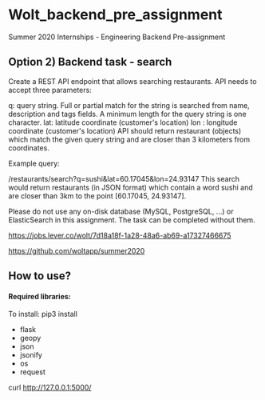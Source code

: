 # Wolt_backend_pre_assignment
Summer 2020 Internships - Engineering Backend Pre-assignment

## Option 2) Backend task - search
Create a REST API endpoint that allows searching restaurants. API needs to accept three parameters:

q: query string. Full or partial match for the string is searched from name, description and tags fields. A minimum length for the query string is one character.
lat: latitude coordinate (customer's location)
lon : longitude coordinate (customer's location)
API should return restaurant (objects) which match the given query string and are closer than 3 kilometers from coordinates.

Example query:

/restaurants/search?q=sushi&lat=60.17045&lon=24.93147
This search would return restaurants (in JSON format) which contain a word sushi and are closer than 3km to the point [60.17045, 24.93147].

Please do not use any on-disk database (MySQL, PostgreSQL, ...) or ElasticSearch in this assignment. The task can be completed without them.

https://jobs.lever.co/wolt/7d18a18f-1a28-48a6-ab69-a17327466675

https://github.com/woltapp/summer2020

## How to use?

#### Required libraries:

To install: pip3 install <library>
* flask
* geopy
* json
* jsonify
* os
* request

 
 curl http://127.0.0.1:5000/
